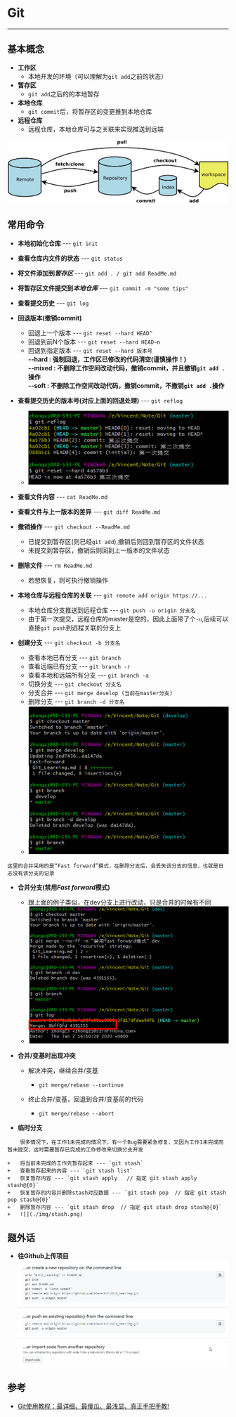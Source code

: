 # Git #
----
## 基本概念 ##
+	**工作区**
	+	本地开发的环境（可以理解为`git add`之前的状态）
+	**暂存区**
	+	`git add`之后的的本地暂存
+	**本地仓库**
	+	`git commit`后，将暂存区的变更推到本地仓库
+	**远程仓库**
	+	远程仓库，本地仓库可与之关联来实现推送到远端

![](./img/git_flow.png)
## 常用命令 ##
+	**本地初始化仓库** ---  `git init`
+	**查看仓库内文件的状态** ---  `git status`
+	**将文件添加到*暂存区*** ---  `git add . / git add ReadMe.md`
+	**将暂存区文件提交到*本地仓库*** ---  `git commit -m "some tips"`
+	**查看提交历史** ---  `git log`
+	**回退版本(撤销commit)**
	+	回退上一个版本 --- `git reset --hard HEAD^`
	+	回退到前N个版本 --- `git reset --hard HEAD~n`
	+	回退到指定版本 --- `git reset --hard 版本号`  
	**--hard : 强制回退，工作区已修改的代码清空(谨慎操作！)**  
	**--mixed : 不删除工作空间改动代码，撤销commit，并且撤销`git add .` 操作**    
	**--soft : 不删除工作空间改动代码，撤销commit，不撤销`git add .`操作**

+	**查看提交历史的版本号(对应上面的回退处理)**	--- `git reflog`  
	+	![](./img/reset.png)

+	**查看文件内容** --- `cat ReadMe.md` 
+	**查看文件与上一版本的差异** --- `git diff ReadMe.md`
+	**撤销操作** --- `git checkout --ReadMe.md`
	+	已提交到暂存区(则已经`git add`),撤销后则回到暂存区的文件状态
	+	未提交到暂存区，撤销后则回到上一版本的文件状态

+	**删除文件** --- `rm ReadMe.md`
	+	若想恢复，则可执行撤销操作

+	**本地仓库与远程仓库的关联** --- `git remote add origin https://...`
	+	本地仓库分支推送到远程仓库 --- `git push -u origin 分支名`
	+	由于第一次提交，远程仓库的master是空的，因此上面带了个`-u`,后续可以直接`git push`到远程关联的分支上

+	**创建分支** --- `git checkout -b 分支名`
	+	查看本地已有分支 --- `git branch`
	+	查看远端已有分支 --- `git branch -r`
	+	查看本地和远端所有分支 --- `git branch -a`
	+	切换分支 --- `git checkout 分支名`
	+	分支合并 --- `git merge develop (当前在master分支)`
	+	删除分支 --- `git branch -d 分支名`
	+	![](./img/merge.png)
```
这里的合并采用的是“Fast forward”模式，在删除分支后，会丢失该分支的信息，也就是日志没有该分支的记录
```
+	**合并分支(禁用*Fast forward*模式)**
	+	跟上面的例子类似，在dev分支上进行改动，只是合并的时候有不同
	+	![](./img/no_ff.png)


+	**合并/变基时出现冲突**
	+	解决冲突，继续合并/变基
		+	`git merge/rebase --continue`

	+	终止合并/变基，回退到合并/变基前的代码
		+	`git merge/rebase --abort`

+	**临时分支**
```
	很多情况下，在工作1未完成的情况下，有一个Bug需要紧急修复，又因为工作1未完成而暂未提交，这时需要暂存已完成的工作修改来切换分支开发
```
	+	将当前未完成的工作先暂存起来 --- `git stash`
	+	查看暂存起来的内容 --- `git stash list`
	+	恢复暂存内容 --- `git stash apply   // 指定 git stash apply stash@{0}`
	+	恢复暂存的内容并删除stash对应数据 --- `git stash pop  // 指定 git stash pop stash@{0}`
	+	删除暂存内容 --- `git stash drop  // 指定 git stash drop stash@{0}`  
	+	![](./img/stash.png)

## 题外话 ##
+	**往Github上传项目**
![](./img/how_to_upload.png)


## 参考 ##
+	[Git使用教程：最详细、最傻瓜、最浅显、真正手把手教!](https://blog.csdn.net/u011535541/article/details/83379151)
